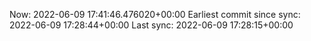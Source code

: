 Now: 2022-06-09 17:41:46.476020+00:00 Earliest commit since sync: 2022-06-09 17:28:44+00:00 Last sync: 2022-06-09 17:28:15+00:00
